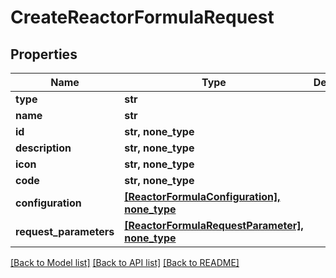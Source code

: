 # CreateReactorFormulaRequest


## Properties
Name | Type | Description | Notes
------------ | ------------- | ------------- | -------------
**type** | **str** |  | 
**name** | **str** |  | 
**id** | **str, none_type** |  | [optional] 
**description** | **str, none_type** |  | [optional] 
**icon** | **str, none_type** |  | [optional] 
**code** | **str, none_type** |  | [optional] 
**configuration** | [**[ReactorFormulaConfiguration], none_type**](ReactorFormulaConfiguration.md) |  | [optional] 
**request_parameters** | [**[ReactorFormulaRequestParameter], none_type**](ReactorFormulaRequestParameter.md) |  | [optional] 

[[Back to Model list]](../README.md#documentation-for-models) [[Back to API list]](../README.md#documentation-for-api-endpoints) [[Back to README]](../README.md)


